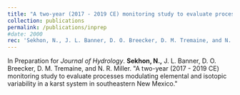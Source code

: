```yaml
---
title: "A two-year (2017 - 2019 CE) monitoring study to evaluate processes modulating elemental and isotopic variability in a karst system in southeastern New Mexico."
collection: publications
permalink: /publications/inprep
#date: 2000
rec: 'Sekhon, N., J. L. Banner, D. O. Breecker, D. M. Tremaine, and N. R. Miller. &quot;A two-year (2017 - 2019 CE) monitoring study to evaluate processes modulating elemental and isotopic variability in a karst system in southeastern New Mexico.&quot; <i>Journal of Hydrology</i>.'
---
```


In Preparation for <i>Journal of Hydrology</i>. **Sekhon, N.,** J. L. Banner, D. O. Breecker, D. M. Tremaine, and N. R. Miller. &quot;A two-year (2017 - 2019 CE) monitoring study to evaluate processes modulating elemental and isotopic variability in a karst system in southeastern New Mexico.&quot; 
